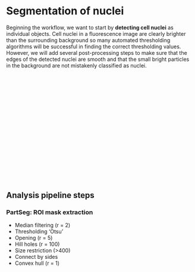 # Segmentation of nuclei

Beginning the workflow, we want to start by **detecting cell nuclei** as individual objects. Cell nuclei in a fluorescence image are clearly brighter than the surrounding background so many automated thresholding algorithms will be successful in finding the correct thresholding values. However, we will add several post-processing steps to make sure that the edges of the detected nuclei are smooth and that the small bright particles in the background are not mistakenly classified as nuclei.

<script src="https://fast.wistia.com/embed/medias/ogftgh3nwb.jsonp" async></script><script src="https://fast.wistia.com/assets/external/E-v1.js" async></script><div class="wistia_responsive_padding" style="padding:56.25% 0 0 0;position:relative;"><div class="wistia_responsive_wrapper" style="height:100%;left:0;position:absolute;top:0;width:100%;"><div class="wistia_embed wistia_async_ogftgh3nwb seo=false videoFoam=true" style="height:100%;position:relative;width:100%"><div class="wistia_swatch" style="height:100%;left:0;opacity:0;overflow:hidden;position:absolute;top:0;transition:opacity 200ms;width:100%;"><img src="https://fast.wistia.com/embed/medias/ogftgh3nwb/swatch" style="filter:blur(5px);height:100%;object-fit:contain;width:100%;" alt="" aria-hidden="true" onload="this.parentNode.style.opacity=1;" /></div></div></div></div>

## Analysis pipeline steps

### PartSeg: ROI mask extraction
- Median filtering (r = 2)
- Thresholding ‘Otsu’
- Opening (r = 5)
- Hill holes (r = 100)
- Size restriction (>400)
- Connect by sides
- Convex hull (r = 1)

